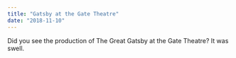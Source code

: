 ```yaml
---
title: "Gatsby at the Gate Theatre"
date: "2018-11-10"
---
```


Did you see the production of The Great Gatsby at the Gate Theatre? It was swell.
